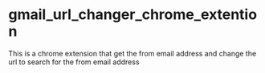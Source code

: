 # gmail_url_changer_chrome_extention
This is a chrome extension that get the from email address and change the url to search for the from email address
